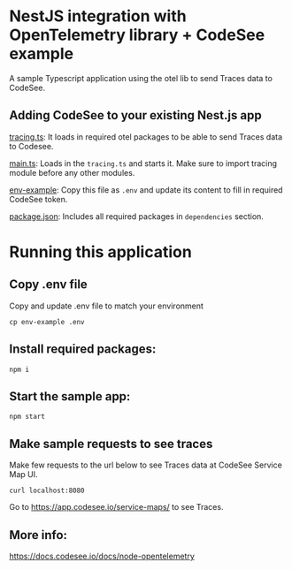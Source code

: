 # NestJS integration with OpenTelemetry library + CodeSee example

A sample Typescript application using the otel lib to send Traces data to CodeSee.

## Adding CodeSee to your existing Nest.js app

[tracing.ts](src/tracing.ts): It loads in required otel packages to be able to send Traces data to Codesee.

[main.ts](src/main.ts): Loads in the `tracing.ts` and starts it. Make sure to import tracing module before any other modules.

[env-example](env-example): Copy this file as `.env` and update its content to fill in required CodeSee token.

[package.json](package.json): Includes all required packages in `dependencies` section.

# Running this application

## Copy .env file

Copy and update .env file to match your environment

```
cp env-example .env
```

## Install required packages:

```
npm i
```

## Start the sample app:

```
npm start
```

## Make sample requests to see traces

Make few requests to the url below to see Traces data at CodeSee Service Map UI.

```
curl localhost:8080
```

Go to https://app.codesee.io/service-maps/ to see Traces.

## More info:

https://docs.codesee.io/docs/node-opentelemetry
